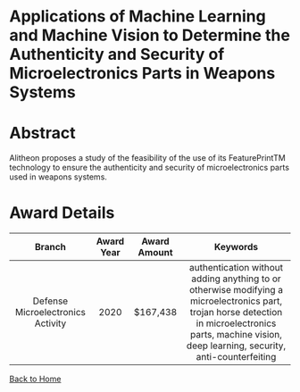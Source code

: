 
Applications of Machine Learning and Machine Vision to Determine the Authenticity and Security of Microelectronics Parts in Weapons Systems
===========================================================================================================================================

# Abstract


Alitheon proposes a study of the feasibility of the use of its FeaturePrintTM technology to ensure the authenticity and security of microelectronics parts used in weapons systems.  

# Award Details

|Branch|Award Year|Award Amount|Keywords|
| :---: | :---: | :---: | :---: |
|Defense Microelectronics Activity|2020|$167,438|authentication without adding anything to or otherwise modifying a microelectronics part, trojan horse detection in microelectronics parts, machine vision, deep learning, security, anti-counterfeiting|
  
  


[Back to Home](https://github.com/chrischow/dod_sbir_awards/JT/#592)